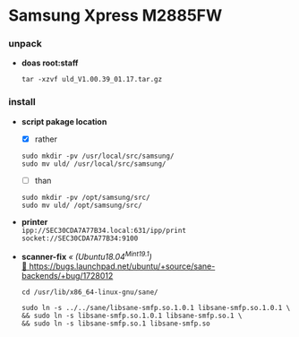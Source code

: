 # Samsung Xpress M2885FW
### unpack

+ **doas root:staff**
  
  ```
  tar -xzvf uld_V1.00.39_01.17.tar.gz
  ```


### install

+ **script pakage location**  
  - [x] rather
  
  ```
  sudo mkdir -pv /usr/local/src/samsung/
  sudo mv uld/ /usr/local/src/samsung/
  ```
  
  - [ ] than
  
  ```  
  sudo mkdir -pv /opt/samsung/src/
  sudo mv uld/ /opt/samsung/src/
  ```


+ **printer**  
  `ipp://SEC30CDA7A77B34.local:631/ipp/print`  
  `socket://SEC30CDA7A77B34:9100`


+ **scanner-fix** _« \(Ubuntu18.04<sup>Mint19.1</sup>\)_  
  [ :arrow_up_small: https://bugs.launchpad.net/ubuntu/+source/sane-backends/+bug/1728012 ](https://bugs.launchpad.net/ubuntu/+source/sane-backends/+bug/1728012)
  
  ```
  cd /usr/lib/x86_64-linux-gnu/sane/
  ```
  ```
  sudo ln -s ../../sane/libsane-smfp.so.1.0.1 libsane-smfp.so.1.0.1 \
  && sudo ln -s libsane-smfp.so.1.0.1 libsane-smfp.so.1 \
  && sudo ln -s libsane-smfp.so.1 libsane-smfp.so
  ```